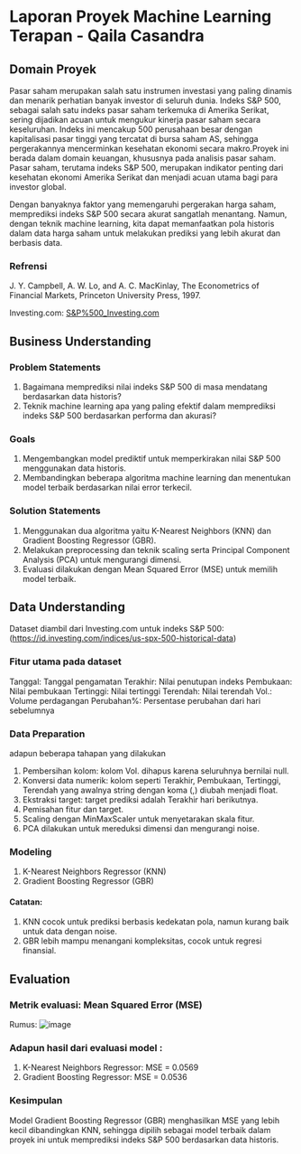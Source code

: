 # Laporan Proyek Machine Learning Terapan - Qaila Casandra
## Domain Proyek
Pasar saham merupakan salah satu instrumen investasi yang paling dinamis dan menarik perhatian banyak investor di seluruh dunia. Indeks S&P 500, sebagai salah satu indeks pasar saham terkemuka di Amerika Serikat, sering dijadikan acuan untuk mengukur kinerja pasar saham secara keseluruhan. Indeks ini mencakup 500 perusahaan besar dengan kapitalisasi pasar tinggi yang tercatat di bursa saham AS, sehingga pergerakannya mencerminkan kesehatan ekonomi secara makro.Proyek ini berada dalam domain keuangan, khususnya pada analisis pasar saham. Pasar saham, terutama indeks S&P 500, merupakan indikator penting dari kesehatan ekonomi Amerika Serikat dan menjadi acuan utama bagi para investor global.

Dengan banyaknya faktor yang memengaruhi pergerakan harga saham, memprediksi indeks S&P 500 secara akurat sangatlah menantang. Namun, dengan teknik machine learning, kita dapat memanfaatkan pola historis dalam data harga saham untuk melakukan prediksi yang lebih akurat dan berbasis data.

### Refrensi
J. Y. Campbell, A. W. Lo, and A. C. MacKinlay, The Econometrics of Financial Markets, Princeton University Press, 1997.

Investing.com: [S&P%500_Investing.com](https://id.investing.com/indices/us-spx-500-historical-data)

## Business Understanding
### Problem Statements
1. Bagaimana memprediksi nilai indeks S&P 500 di masa mendatang berdasarkan data historis?
2. Teknik machine learning apa yang paling efektif dalam memprediksi indeks S&P 500 berdasarkan performa dan akurasi?

### Goals
1. Mengembangkan model prediktif untuk memperkirakan nilai S&P 500 menggunakan data historis.
2. Membandingkan beberapa algoritma machine learning dan menentukan model terbaik berdasarkan nilai error terkecil.

### Solution Statements
1. Menggunakan dua algoritma yaitu K-Nearest Neighbors (KNN) dan Gradient Boosting Regressor (GBR).
2. Melakukan preprocessing dan teknik scaling serta Principal Component Analysis (PCA) untuk mengurangi dimensi.
3. Evaluasi dilakukan dengan Mean Squared Error (MSE) untuk memilih model terbaik.

## Data Understanding
Dataset diambil dari Investing.com untuk indeks S&P 500: (https://id.investing.com/indices/us-spx-500-historical-data)

### Fitur utama pada dataset
Tanggal: Tanggal pengamatan
Terakhir: Nilai penutupan indeks
Pembukaan: Nilai pembukaan
Tertinggi: Nilai tertinggi
Terendah: Nilai terendah
Vol.: Volume perdagangan
Perubahan%: Persentase perubahan dari hari sebelumnya 

### Data Preparation
adapun beberapa tahapan yang dilakukan
1. Pembersihan kolom: kolom Vol. dihapus karena seluruhnya bernilai null.
2. Konversi data numerik: kolom seperti Terakhir, Pembukaan, Tertinggi, Terendah yang awalnya string dengan koma (,) diubah menjadi float.
3. Ekstraksi target: target prediksi adalah Terakhir hari berikutnya.
4. Pemisahan fitur dan target.
5. Scaling dengan MinMaxScaler untuk menyetarakan skala fitur.
6. PCA dilakukan untuk mereduksi dimensi dan mengurangi noise.

### Modeling
1. K-Nearest Neighbors Regressor (KNN)
2. Gradient Boosting Regressor (GBR)
#### Catatan:
1. KNN cocok untuk prediksi berbasis kedekatan pola, namun kurang baik untuk data dengan noise.
2. GBR lebih mampu menangani kompleksitas, cocok untuk regresi finansial.

## Evaluation
### Metrik evaluasi: Mean Squared Error (MSE)
Rumus:
![image](https://github.com/user-attachments/assets/4e036d87-7255-49f7-b8d7-11dfdfd8e48e)
### Adapun hasil dari evaluasi model :
1. K-Nearest Neighbors Regressor:
MSE = 0.0569
2. Gradient Boosting Regressor:
MSE = 0.0536
### Kesimpulan
Model Gradient Boosting Regressor (GBR) menghasilkan MSE yang lebih kecil dibandingkan KNN, sehingga dipilih sebagai model terbaik dalam proyek ini untuk memprediksi indeks S&P 500 berdasarkan data historis.
